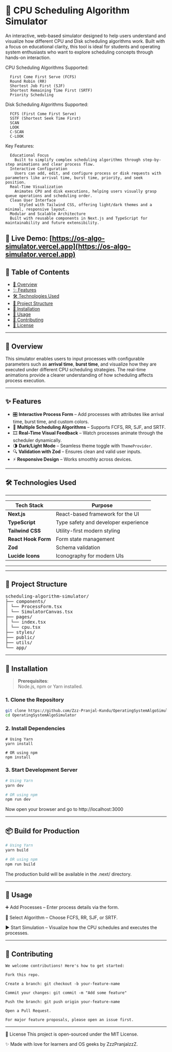 # 🧠 CPU Scheduling Algorithm Simulator

An interactive, web-based simulator designed to help users understand and visualize how different CPU and Disk scheduling algorithms work. Built with a focus on educational clarity, this tool is ideal for students and operating system enthusiasts who want to explore scheduling concepts through hands-on interaction.

  CPU Scheduling Algorithms Supported:
  
      First Come First Serve (FCFS)
      Round Robin (RR)
      Shortest Job First (SJF)
      Shortest Remaining Time First (SRTF)
      Priority Scheduling
  
  Disk Scheduling Algorithms Supported:
  
      FCFS (First Come First Serve)
      SSTF (Shortest Seek Time First)
      SCAN
      LOOK
      C-SCAN
      C-LOOK
  
  Key Features:
  
      Educational Focus
        Built to simplify complex scheduling algorithms through step-by-step animations and clear process flow.
      Interactive Configuration
        Users can add, edit, and configure process or disk requests with parameters like arrival time, burst time, priority, and seek         position.
      Real-Time Visualization
        Animates CPU and disk executions, helping users visually grasp queue operations and scheduling order.
      Clean User Interface
          Styled with Tailwind CSS, offering light/dark themes and a minimal, responsive layout.
      Modular and Scalable Architecture
      Built with reusable components in Next.js and TypeScript for maintainability and future extensibility.

🔗 **Live Demo:** [https://os-algo-simulator.vercel.app](https://os-algo-simulator.vercel.app)
---

## 📌 Table of Contents

- [📖 Overview](#-overview)
- [✨ Features](#-features)
- [🛠️ Technologies Used](#-technologies-used)
- [📁 Project Structure](#project-structure)
- [🚀 Installation](#-installation)
- [🧪 Usage](#-usage)
- [🤝 Contributing](#-contributing)
- [📄 License](#-license)

---

## 📖 Overview

This simulator enables users to input processes with configurable parameters such as **arrival time**, **burst time**, and visualize how they are executed under different CPU scheduling strategies. The real-time animations provide a clearer understanding of how scheduling affects process execution.

---

## ✨ Features

- 🎛 **Interactive Process Form** – Add processes with attributes like arrival time, burst time, and custom colors.
- 🧮 **Multiple Scheduling Algorithms** – Supports FCFS, RR, SJF, and SRTF.
- 🎞 **Real-Time Visual Feedback** – Watch processes animate through the scheduler dynamically.
- 🌗 **Dark/Light Mode** – Seamless theme toggle with `ThemeProvider`.
- 🔍 **Validation with Zod** – Ensures clean and valid user inputs.
- ⚡ **Responsive Design** – Works smoothly across devices.

---

## 🛠️ Technologies Used
______________________________________________________________
| Tech Stack         | Purpose                                |
|--------------------|----------------------------------------|
| **Next.js**        | React-based framework for the UI       |
| **TypeScript**     | Type safety and developer experience   |
| **Tailwind CSS**   | Utility-first modern styling           |
| **React Hook Form**| Form state management                  |
| **Zod**            | Schema validation                      |
| **Lucide Icons**   | Iconography for modern UIs             |
_______________________________________________________________

---

## 📁 Project Structure
<pre>
scheduling-algorithm-simulator/
├── components/
│ └── ProcessForm.tsx
│ └── SimulatorCanvas.tsx
├── pages/
│ └── index.tsx
│ └── cpu.tsx
├── styles/
├── public/
├── utils/
└── app/
</pre>

---

## 🚀 Installation

> **Prerequisites**:  
> Node.js, npm or Yarn installed.

### 1. Clone the Repository

```bash
git clone https://github.com/Zzz-Pranjal-Kundu/OperatingSystemAlgoSimulator.git
cd OperatingSystemAlgoSimulator

```
### 2. Install Dependencies
```
# Using Yarn
yarn install

# OR using npm
npm install
```

### 3. Start Development Server

```bash
# Using Yarn
yarn dev

# OR using npm
npm run dev
```
Now open your browser and go to http://localhost:3000

---


## 📦 Build for Production
```bash
# Using Yarn
yarn build

# OR using npm
npm run build
```
The production build will be available in the .next/ directory.


---

## 🧪 Usage
  ➕ Add Processes – Enter process details via the form.
  
  🔄 Select Algorithm – Choose FCFS, RR, SJF, or SRTF.
  
  ▶ Start Simulation – Visualize how the CPU schedules and executes the processes.

---

## 🤝 Contributing
    We welcome contributions! Here's how to get started:
    
    Fork this repo.
    
    Create a branch: git checkout -b your-feature-name
    
    Commit your changes: git commit -m "Add some feature"
    
    Push the branch: git push origin your-feature-name
    
    Open a Pull Request.
    
    For major feature proposals, please open an issue first.
---

📄 License
This project is open-sourced under the MIT License.



✨ Made with love for learners and OS geeks by ZzzPranjalzzZ.
